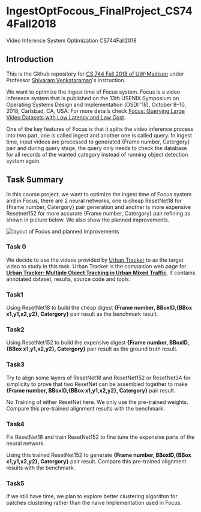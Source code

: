 # IngestOptFocous_FinalProject_CS744Fall2018
Video Inference System Optimization CS744Fall2018

## Introduction

This is the Github repository for [CS 744 Fall 2018 of UW-Madison](http://pages.cs.wisc.edu/~shivaram/cs744-fa18/) under Professor [Shivaram Venkataraman](http://shivaram.org/)'s instruction.

We want to optimize the ingest time of Focus system. Focus is a video inference system that is published on the 13th USENIX Symposium on Operating Systems Design and Implementation (OSDI ’18), October 8–10, 2018, Carlsbad, CA, USA. For more details check [Focus: Querying Large Video Datasets with Low Latency and Low Cost](https://www.usenix.org/conference/osdi18/presentation/hsieh). 

One of the key features of Focus is that it splits the video inference process into two part, one is called ingest and another one is called query. In ingest time, input videos are processed to generated {Frame number, Catergory} pair and during query stage, the query only needs to check the database for all records of the wanted category instead of running object detection system again. 

## Task Summary

In this course project, we want to optimize the ingest time of Focus system and in Focus, there are 2 neural networks, one is cheap ResetNet18 for {Frame number, Catergory} pair generation and another is more expensive Resetnet152 for more accurate {Frame number, Catergory} pair refining as shown in picture below. We also show the planned improvements. 

![layout of Focus and planned improvements](https://github.com/iphyer/IngestOptFocous_FinalProject_CS744Fall2018/blob/master/layout.jpg)

### Task 0

We decide to use the videos provided by [Urban Tracker](https://www.jpjodoin.com/urbantracker/index.htm) to as the target video to study in this task. Urban Tracker is the companion web page for **[Urban Tracker: Multiple Object Tracking in Urban Mixed Traffic](https://ieeexplore.ieee.org/document/6836010)**. It contains annotated dataset, results, source code and tools. 


### Task1 

Using ResetNet18 to build the cheap digest **{Frame number, BBoxID,{BBox x1,y1,x2,y2}, Catergory}** pair result as the benchmark result.

### Task2 

Using ResetNet152 to build the expensive digest **{Frame number, BBoxID,{BBox x1,y1,x2,y2}, Catergory}** pair result as the ground truth result.

### Task3

Try to align some layers of ResetNet18 and ResetNet152 or ResetNet34 for simplicity to prove that two ResetNet can be assembled together to make  **{Frame number, BBoxID,{BBox x1,y1,x2,y2}, Catergory}**  pair result.

No Training of either ResetNet here. We only use the pre-trained weights. Compare this pre-trained alignment results with the benchmark. 


### Task4

Fix ResetNet18 and train ResetNet152 to fine tune the expensive parts of the neural network.

Using this trained ResetNet152 to generate  **{Frame number, BBoxID,{BBox x1,y1,x2,y2}, Catergory}**  pair result. Compare this pre-trained alignment results with the benchmark. 

### Task5

If we still have time, we plan to explore better clustering algorithm for patches clustering rather than the naive implementation used in Focus. 


